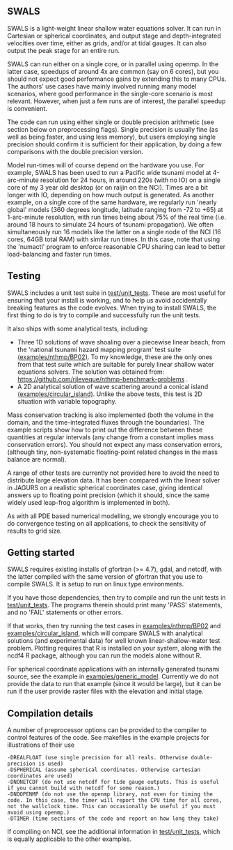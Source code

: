 SWALS
-----

SWALS is a light-weight linear shallow water equations solver. It can run in
Cartesian or spherical coordinates, and output stage and depth-integrated
velocities over time, either as grids, and/or at tidal gauges. It can also
output the peak stage for an entire run. 

SWALS can run either on a single core, or in parallel using openmp. In the
latter case, speedups of around 4x are common (say on 6 cores), but you should
not expect good performance gains by extending this to many CPUs. The authors'
use cases have mainly involved running many model scenarios, where good
performance in the single-core scenario is most relevant. However, when just a
few runs are of interest, the parallel speedup is convenient. 

The code can run using either single or double precision arithmetic (see
section below on preprocessing flags). Single precision is usually fine (as
well as being faster, and using less memory), but users employing single
precision should confirm it is sufficient for their application, by doing a few
comparisons with the double precision version.

Model run-times will of course depend on the hardware you use. For example,
SWALS has been used to run a Pacific wide tsunami model at 4-arc-minute
resolution for 24 hours, in around 220s (with no IO) on a single core of my 3
year old desktop (or on raijin on the NCI). Times are a bit longer with IO,
depending on how much output is generated. As another example, on a single core
of the same hardware, we regularly run 'nearly global' models (360 degrees
longitude, latitude ranging from -72 to +65) at 1-arc-minute resolution, with
run times being about 75% of the real time (i.e.  around 18 hours to simulate
24 hours of tsunami propagation). We often simultaneously run 16 models like the
latter on a single node of the NCI (16 cores, 64GB total RAM) with similar run
times. In this case, note that using the 'numactl' program to enforce
reasonable CPU sharing can lead to better load-balancing and faster run times.


Testing
-------

SWALS includes a unit test suite in [test/unit_tests](test/unit_tests). These
are most useful for ensuring that your install is working, and to help us avoid
accidentally breaking features as the code evolves. When trying to install SWALS,
the first thing to do is try to compile and successfully run the unit tests.

It also ships with some analytical tests, including: 
* Three 1D solutions of wave shoaling over a piecewise linear beach, from the
 'national tsunami hazard mapping program' test suite
[(examples/nthmp/BP02)](examples/nthmp/BP02). To my knowledge, these are the
only ones from that test suite which are suitable for purely linear shallow
water equations solvers. The solution was obtained from:
https://github.com/rjleveque/nthmp-benchmark-problems .
* A 2D analytical solution of wave scattering around a conical island
[(examples/circular_island)](examples/circular_island). Unlike
the above tests, this test is 2D situation with variable topography. 

Mass conservation tracking is also implemented (both the volume in the domain,
and the time-integrated fluxes through the boundaries). The example scripts
show how to print out the difference between these quantities at regular
intervals (any change from a constant implies mass conservation errors). You
should not expect any mass conservation errors, (although tiny, non-systematic
floating-point related changes in the mass balance are normal).

A range of other tests are currently not provided here to avoid the need to
distribute large elevation data. It has been compared with the linear solver in
JAGURS on a realistic spherical coordinates case, giving identical answers up
to floating point precision (which it should, since the same widely used leap-frog 
algorithm is implemented in both). 

As with all PDE based numerical modelling, we strongly encourage you to do
convergence testing on all applications, to check the sensitivity of results to
grid size.


Getting started
---------------

SWALS requires existing installs of gfortran (>= 4.7), gdal, and netcdf, with
the latter compiled with the same version of gfortran that you use to compile
SWALS. It is setup to run on linux type environments. 

If you have those dependencies, then try to compile and run the unit tests in
[test/unit_tests](test/unit_tests). The programs therein should print many
'PASS' statements, and no 'FAIL' statements or other errors. 

If that works, then try running the test cases in
[examples/nthmp/BP02](examples/nthmp/BP02) and
[examples/circular_island](examples/circular_island), which will compare SWALS
with analytical solutions (and experimental data) for well known
linear-shallow-water test problem. Plotting requires that R is installed on
your system, along with the ncdf4 R package, although you can run the models
alone without R.

For spherical coordinate applications with an internally generated tsunami
source, see the example in [examples/generic_model](examples/circular_island).
Currently we do not provide the data to run that example (since it would be large), 
but it can be run if the user provide raster files with the elevation and initial stage.


Compilation details
-------------------
A number of preprocessor options can be provided to the compiler to control features of the code.
See makefiles in the example projects for illustrations of their use

    -DREALFLOAT (use single precision for all reals. Otherwise double-precision is used)
    -DSPHERICAL (assume spherical coordinates. Otherwise cartesian coordinates are used)
    -DNONETCDF (do not use netcdf for tide gauge outputs. This is useful if you cannot build with netcdf for some reason.)
    -DNOOPENMP (do not use the openmp library, not even for timing the code. In this case, the timer will report the CPU time for all cores, not the wallclock time. This can occasionally be useful if you must avoid using openmp.)
    -DTIMER (time sections of the code and report on how long they take)


If compiling on NCI, see the additional information in
[test/unit_tests](test/unit_tests), which is equally applicable to the other
examples.
